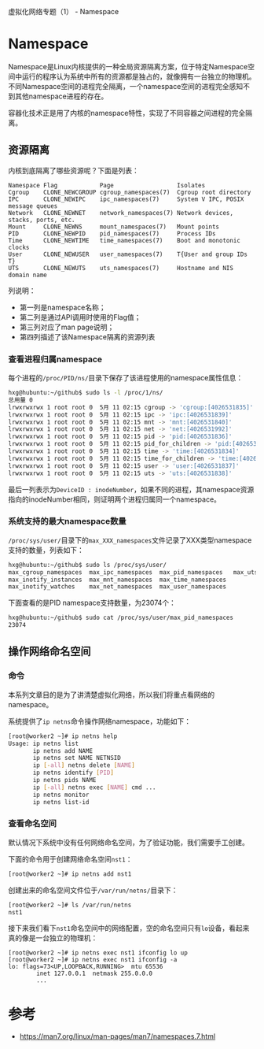 虚拟化网络专题（1） - Namespace



# Namespace

Namespace是Linux内核提供的一种全局资源隔离方案，位于特定Namespace空间中运行的程序认为系统中所有的资源都是独占的，就像拥有一台独立的物理机。不同Namespace空间的进程完全隔离，一个namespace空间的进程完全感知不到其他namespace进程的存在。

容器化技术正是用了内核的namespace特性，实现了不同容器之间进程的完全隔离。



## 资源隔离

内核到底隔离了哪些资源呢？下面是列表：

```
Namespace Flag            Page                  Isolates
Cgroup    CLONE_NEWCGROUP cgroup_namespaces(7)  Cgroup root directory
IPC       CLONE_NEWIPC    ipc_namespaces(7)     System V IPC, POSIX message queues
Network   CLONE_NEWNET    network_namespaces(7) Network devices, stacks, ports, etc.
Mount     CLONE_NEWNS     mount_namespaces(7)   Mount points
PID       CLONE_NEWPID    pid_namespaces(7)     Process IDs
Time      CLONE_NEWTIME   time_namespaces(7)    Boot and monotonic clocks
User      CLONE_NEWUSER   user_namespaces(7)    T{User and group IDs T}
UTS       CLONE_NEWUTS    uts_namespaces(7)     Hostname and NIS domain name
```



列说明：

- 第一列是namespace名称；
- 第二列是通过API调用时使用的Flag值；
- 第三列对应了man page说明；
- 第四列描述了该Namespace隔离的资源列表



### 查看进程归属namespace

每个进程的`/proc/PID/ns/`目录下保存了该进程使用的namespace属性信息：

```bash
hxg@hubuntu:~/github$ sudo ls -l /proc/1/ns/
总用量 0
lrwxrwxrwx 1 root root 0  5月 11 02:15 cgroup -> 'cgroup:[4026531835]'
lrwxrwxrwx 1 root root 0  5月 11 02:15 ipc -> 'ipc:[4026531839]'
lrwxrwxrwx 1 root root 0  5月 11 02:15 mnt -> 'mnt:[4026531840]'
lrwxrwxrwx 1 root root 0  5月 11 02:15 net -> 'net:[4026531992]'
lrwxrwxrwx 1 root root 0  5月 11 02:15 pid -> 'pid:[4026531836]'
lrwxrwxrwx 1 root root 0  5月 11 02:15 pid_for_children -> 'pid:[4026531836]'
lrwxrwxrwx 1 root root 0  5月 11 02:15 time -> 'time:[4026531834]'
lrwxrwxrwx 1 root root 0  5月 11 02:15 time_for_children -> 'time:[4026531834]'
lrwxrwxrwx 1 root root 0  5月 11 02:15 user -> 'user:[4026531837]'
lrwxrwxrwx 1 root root 0  5月 11 02:15 uts -> 'uts:[4026531838]'
```

最后一列表示为`DeviceID : inodeNumber`，如果不同的进程，其namespace资源指向的inodeNumber相同，则证明两个进程归属同一个namespace。



### 系统支持的最大namespace数量

`/proc/sys/user/`目录下的`max_XXX_namespaces`文件记录了XXX类型namespace支持的数量，列表如下：

```bash
hxg@hubuntu:~/github$ sudo ls /proc/sys/user/
max_cgroup_namespaces  max_ipc_namespaces  max_pid_namespaces	max_uts_namespaces
max_inotify_instances  max_mnt_namespaces  max_time_namespaces
max_inotify_watches    max_net_namespaces  max_user_namespaces
```

下面查看的是PID namespace支持数量，为23074个：

```bash
hxg@hubuntu:~/github$ sudo cat /proc/sys/user/max_pid_namespaces 
23074
```



## 操作网络命名空间

### 命令

本系列文章目的是为了讲清楚虚拟化网络，所以我们将重点看网络的namespace。

系统提供了`ip netns`命令操作网络namespace，功能如下：

```bash
[root@worker2 ~]# ip netns help
Usage: ip netns list
       ip netns add NAME
       ip netns set NAME NETNSID
       ip [-all] netns delete [NAME]
       ip netns identify [PID]
       ip netns pids NAME
       ip [-all] netns exec [NAME] cmd ...
       ip netns monitor
       ip netns list-id
```



### 查看命名空间

默认情况下系统中没有任何网络命名空间，为了验证功能，我们需要手工创建。

下面的命令用于创建网络命名空间`nst1`：

```bash
[root@worker2 ~]# ip netns add nst1
```

创建出来的命名空间文件位于`/var/run/netns/`目录下：

```bash
[root@worker2 ~]# ls /var/run/netns
nst1
```

接下来我们看下`nst1`命名空间中的网络配置，空的命名空间只有`lo`设备，看起来真的像是一台独立的物理机：

```
[root@worker2 ~]# ip netns exec nst1 ifconfig lo up
[root@worker2 ~]# ip netns exec nst1 ifconfig -a
lo: flags=73<UP,LOOPBACK,RUNNING>  mtu 65536
        inet 127.0.0.1  netmask 255.0.0.0
		...
```



# 参考

- https://man7.org/linux/man-pages/man7/namespaces.7.html